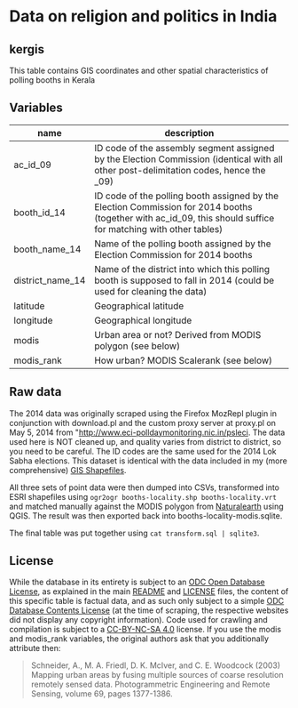 # Data on religion and politics in India 

## kergis

This table contains GIS coordinates and other spatial characteristics of polling booths in Kerala

## Variables

name | description
--- | ---
ac_id_09 | ID code of the assembly segment assigned by the Election Commission (identical with all other post-delimitation codes, hence the _09)
booth_id_14 | ID code of the polling booth assigned by the Election Commission for 2014 booths (together with ac_id_09, this should suffice for matching with other tables)
booth_name_14 | Name of the polling booth assigned by the Election Commission for 2014 booths
district_name_14 | Name of the district into which this polling booth is supposed to fall in 2014 (could be used for cleaning the data)
latitude | Geographical latitude
longitude | Geographical longitude
modis | Urban area or not? Derived from MODIS polygon (see below)
modis_rank | How urban? MODIS Scalerank (see below)

## Raw data

The 2014 data was originally scraped using the Firefox MozRepl plugin in conjunction with download.pl and the custom proxy server at proxy.pl on May 5, 2014 from "http://www.eci-polldaymonitoring.nic.in/psleci. The data used here is NOT cleaned up, and quality varies from district to district, so you need to be careful. The ID codes are the same used for the 2014 Lok Sabha elections. This dataset is identical with the data included in my (more comprehensive) [GIS Shapefiles](http://dx.doi.org/10.4119/unibi/2674065).

All three sets of point data were then dumped into CSVs, transformed into ESRI shapefiles using `ogr2ogr booths-locality.shp booths-locality.vrt` and matched manually against the MODIS polygon from [Naturalearth](http://www.naturalearthdata.com/downloads/10m-cultural-vectors/10m-urban-area/) using QGIS. The result was then exported back into booths-locality-modis.sqlite.

The final table was put together using `cat transform.sql | sqlite3`.

## License

While the database in its entirety is subject to an [ODC Open Database License](http://opendatacommons.org/licenses/odbl/), as explained in the main [README](https://github.com/raphael-susewind/india-religion-politics/blob/master/README.md) and [LICENSE](https://github.com/raphael-susewind/india-religion-politics/blob/master/LICENSE.md) files, the content of this specific table is factual data, and as such only subject to a simple [ODC Database Contents License](http://opendatacommons.org/licenses/dbcl/) (at the time of scraping, the respective websites did not display any copyright information). Code used for crawling and compilation is subject to a [CC-BY-NC-SA 4.0](https://creativecommons.org/licenses/by-nc-sa/4.0/) license. If you use the modis and modis_rank variables, the original authors ask that you additionally attribute then:

> Schneider, A., M. A. Friedl, D. K. McIver, and C. E. Woodcock (2003) Mapping urban areas by fusing multiple sources of coarse resolution remotely sensed data. Photogrammetric Engineering and Remote Sensing, volume 69, pages 1377-1386.

